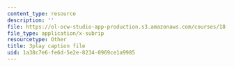 ```yaml
---
content_type: resource
description: ''
file: https://ol-ocw-studio-app-production.s3.amazonaws.com/courses/18-085-computational-science-and-engineering-i-fall-2008/1a38c7e6fe6d5e2e82340969ce1a9985_XUB7FcjaLRI.vtt
file_type: application/x-subrip
resourcetype: Other
title: 3play caption file
uid: 1a38c7e6-fe6d-5e2e-8234-0969ce1a9985
---
```

